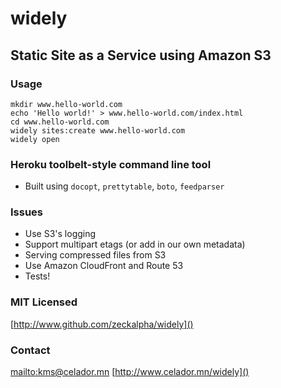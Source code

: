 # widely
## Static Site as a Service using Amazon S3

### Usage

~~~~
mkdir www.hello-world.com
echo 'Hello world!' > www.hello-world.com/index.html
cd www.hello-world.com
widely sites:create www.hello-world.com
widely open
~~~~


### Heroku toolbelt-style command line tool

- Built using `docopt`, `prettytable`, `boto`, `feedparser`


### Issues

- Use S3's logging
- Support multipart etags (or add in our own metadata)
- Serving compressed files from S3
- Use Amazon CloudFront and Route 53
- Tests!


### MIT Licensed

[http://www.github.com/zeckalpha/widely]()


### Contact

[mailto:kms@celador.mn]()
[http://www.celador.mn/widely]()
